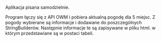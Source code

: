 Aplikacja pisana samodzielnie. 

Program łączy się z API OWM i pobiera aktualną pogodę dla 5 miejsc.
Z pogody wybierane są informacje i dodawane do poszczególnych StringBuilderów.
Następnie informacje te są zapisywane w pliku html. w którym przedstawiane są w postaci tabeli.
